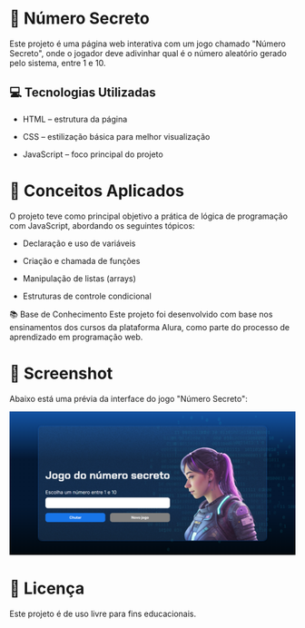 # 🎯 Número Secreto
Este projeto é uma página web interativa com um jogo chamado "Número Secreto", onde o jogador deve adivinhar qual é o número aleatório gerado pelo sistema, entre 1 e 10.

## 💻 Tecnologias Utilizadas
- HTML – estrutura da página

- CSS – estilização básica para melhor visualização

- JavaScript – foco principal do projeto

# 🧠 Conceitos Aplicados
O projeto teve como principal objetivo a prática de lógica de programação com JavaScript, abordando os seguintes tópicos:

- Declaração e uso de variáveis

- Criação e chamada de funções

- Manipulação de listas (arrays)

- Estruturas de controle condicional

📚 Base de Conhecimento
Este projeto foi desenvolvido com base nos ensinamentos dos cursos da plataforma Alura, como parte do processo de aprendizado em programação web.

# 📸 Screenshot
Abaixo está uma prévia da interface do jogo "Número Secreto":

![Screenshot do jogo Número Secreto](img/Screenshot1.png)

# 📄 Licença
Este projeto é de uso livre para fins educacionais.
